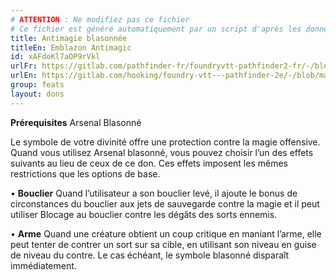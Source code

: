 ```yaml
---
# ATTENTION : Ne modifiez pas ce fichier
# Ce fichier est généré automatiquement par un script d'après les données du module Foundry VTT officiel et de sa traduction
title: Antimagie blasonnée
titleEn: Emblazon Antimagic
id: xAFdoKl7aOP9rVkl
urlFr: https://gitlab.com/pathfinder-fr/foundryvtt-pathfinder2-fr/-/blob/master/data/feats/xAFdoKl7aOP9rVkl.htm
urlEn: https://gitlab.com/hooking/foundry-vtt---pathfinder-2e/-/blob/master/packs/data/feats.db/emblazon-antimagic.json
group: feats
layout: dons
---
```

**Prérequisites** Arsenal Blasonné

Le symbole de votre divinité offre une protection contre la magie offensive. Quand vous utilisez Arsenal blasonné, vous pouvez choisir l’un des effets suivants au lieu de ceux de ce don. Ces effets imposent les mêmes restrictions que les options de base.

• **Bouclier** Quand l’utilisateur a son bouclier levé, il ajoute le bonus de circonstances du bouclier aux jets de sauvegarde contre la magie et il peut utiliser Blocage au bouclier contre les dégâts des sorts ennemis.

• **Arme** Quand une créature obtient un coup critique en maniant l’arme, elle peut tenter de contrer un sort sur sa cible, en utilisant son niveau en guise de niveau du contre. Le cas échéant, le symbole blasonné disparaît immédiatement.


